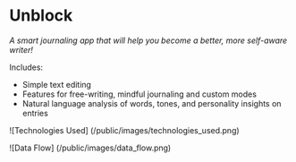 # Unblock

*A smart journaling app that will help you become a better, more self-aware writer!*

Includes:
* Simple text editing
* Features for free-writing, mindful journaling and custom modes
* Natural language analysis of words, tones, and personality insights on entries

![Technologies Used] (/public/images/technologies_used.png)

![Data Flow] (/public/images/data_flow.png)
